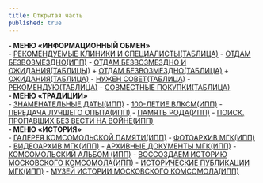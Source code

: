 ```yaml
---
title: Открытая часть
published: true
---
```





**- МЕНЮ «ИНФОРМАЦИОННЫЙ ОБМЕН»**<br>
    - [РЕКОМЕНДУЕМЫЕ КЛИНИКИ И СПЕЦИАЛИСТЫ(ТАБЛИЦА)](#)
    - [ОТДАМ БЕЗВОЗМЕЗДНО(ИПП)](#)
    - [ОТДАМ БЕЗВОЗМЕЗДНО И ОЖИДАНИЯ(ТАБЛИЦЫ)](#)
    + [ОТДАМ БЕЗВОЗМЕЗДНО(ТАБЛИЦА)](#)
    + [ОЖИДАНИЯ(ТАБЛИЦА)](#)
    - [НУЖЕН СОВЕТ(ТАБЛИЦА)](#)
    - [РЕКОМЕНДУЮ(ТАБЛИЦА)](#)
    - [СОВМЕСТНЫЕ ПОКУПКИ(ТАБЛИЦА)](#)<br>
**- МЕНЮ «ТРАДИЦИИ»**<br>
    - [ЗНАМЕНАТЕЛЬНЫЕ ДАТЫ(ИПП)](#)
    - [100-ЛЕТИЕ ВЛКСМ(ИПП)](#)
    - [ПЕРЕДАЧА ЛУЧШЕГО ОПЫТА(ИПП)](#)
    - [ПАМЯТЬ РОДА(ИПП)](#)
    - [ПОИСК, ПРОПАВШИХ БЕЗ ВЕСТИ НА ВОЙНЕ(ИПП)](#)<br>
**- МЕНЮ «ИСТОРИЯ»**<br>
    - [ГАЛЕРЕЯ КОМСОМОЛЬСКОЙ ПАМЯТИ(ИПП)](#)
    - [ФОТОАРХИВ МГК(ИПП)](#)
    - [ВИДЕОАРХИВ МГК(ИПП)](#)
    - [АРХИВНЫЕ ДОКУМЕНТЫ МГК(ИПП)](#)
    - [КОМСОМОЛЬСКИЙ АЛЬБОМ (ИПП)](#)
    - [ВОССОЗДАЕМ ИСТОРИЮ МОСКОВСКОГО КОМСОМОЛА(ИПП)](#)
    - [ИСТОРИЧЕСКИЕ ПУБЛИКАЦИИ МГК(ИПП)](#)
    - [МУЗЕЙ ИСТОРИИ МОСКОВСКОГО КОМСОМОЛА(ИПП)](#)
